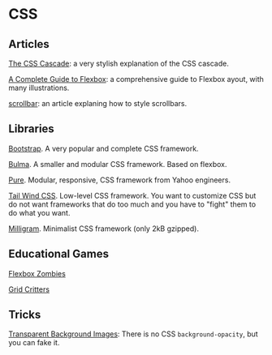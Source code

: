 CSS
===

Articles
--------

[The CSS Cascade](https://wattenberger.com/blog/css-cascade): a very stylish explanation of the CSS cascade.

[A Complete Guide to Flexbox](https://css-tricks.com/snippets/css/a-guide-to-flexbox/): a comprehensive guide to Flexbox ayout, with many illustrations.

[scrollbar](https://css-tricks.com/almanac/properties/s/scrollbar/): an article explaning how to style scrollbars.


Libraries
---------

[Bootstrap](https://getbootstrap.com/). A very popular and complete CSS framework. 

[Bulma](https://bulma.io/). A smaller and modular CSS framework. Based on flexbox.

[Pure](https://purecss.io/). Modular, responsive, CSS framework from Yahoo engineers.

[Tail Wind CSS](https://tailwindcss.com/). Low-level CSS framework. You want to customize CSS but do not want frameworks that do too much and you have to "fight" them to do what you want.

[Milligram](https://milligram.io/). Minimalist CSS framework (only 2kB gzipped).

Educational Games
-----------------

[Flexbox Zombies](https://mastery.games/p/flexbox-zombies)

[Grid Critters](https://gridcritters.com/)


Tricks
------

[Transparent Background Images](https://css-tricks.com/snippets/css/transparent-background-images/): There is no CSS ``background-opacity``, but you can fake it.
